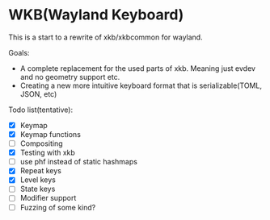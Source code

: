 # WKB(Wayland Keyboard)

This is a start to a rewrite of xkb/xkbcommon for wayland.

Goals: 
- A complete replacement for the used parts of xkb. Meaning just evdev and no geometry support etc.
- Creating a new more intuitive keyboard format that is serializable(TOML, JSON, etc)

Todo list(tentative):
- [x] Keymap
- [x] Keymap functions 
- [ ] Compositing
- [x] Testing with xkb 
- [ ] use phf instead of static hashmaps
- [x] Repeat keys
- [x] Level keys
- [ ] State keys
- [ ] Modifier support
- [ ] Fuzzing of some kind?
